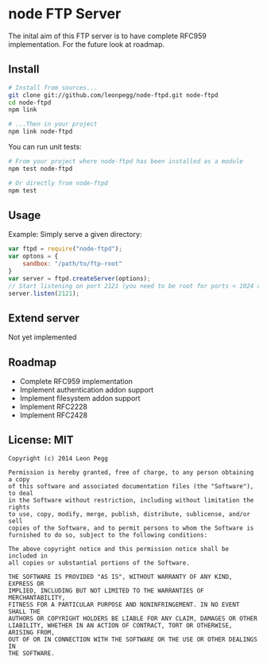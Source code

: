 # node FTP Server

The inital aim of this FTP server is to have complete RFC959 implementation. For the future look at roadmap.

## Install

```bash
# Install from sources...
git clone git://github.com/leonpegg/node-ftpd.git node-ftpd
cd node-ftpd
npm link

# ...Then in your project
npm link node-ftpd
```

You can run unit tests:

```bash
# From your project where node-ftpd has been installed as a module
npm test node-ftpd

# Or directly from node-ftpd
npm test
```

## Usage

Example: Simply serve a given directory:

```javascript
var ftpd = require("node-ftpd");
var optons = {
    sandbox: "/path/to/ftp-root"
}
var server = ftpd.createServer(options);
// Start listening on port 2121 (you need to be root for ports < 1024 and this is a bad idea)
server.listen(2121);
```

## Extend server

Not yet implemented

## Roadmap

 * Complete RFC959 implementation
 * Implement authentication addon support
 * Implement filesystem addon support
 * Implement RFC2228
 * Implement RFC2428

## License: MIT

```
Copyright (c) 2014 Leon Pegg

Permission is hereby granted, free of charge, to any person obtaining a copy
of this software and associated documentation files (the "Software"), to deal
in the Software without restriction, including without limitation the rights
to use, copy, modify, merge, publish, distribute, sublicense, and/or sell
copies of the Software, and to permit persons to whom the Software is
furnished to do so, subject to the following conditions:

The above copyright notice and this permission notice shall be included in
all copies or substantial portions of the Software.

THE SOFTWARE IS PROVIDED "AS IS", WITHOUT WARRANTY OF ANY KIND, EXPRESS OR
IMPLIED, INCLUDING BUT NOT LIMITED TO THE WARRANTIES OF MERCHANTABILITY,
FITNESS FOR A PARTICULAR PURPOSE AND NONINFRINGEMENT. IN NO EVENT SHALL THE
AUTHORS OR COPYRIGHT HOLDERS BE LIABLE FOR ANY CLAIM, DAMAGES OR OTHER
LIABILITY, WHETHER IN AN ACTION OF CONTRACT, TORT OR OTHERWISE, ARISING FROM,
OUT OF OR IN CONNECTION WITH THE SOFTWARE OR THE USE OR OTHER DEALINGS IN
THE SOFTWARE.
```